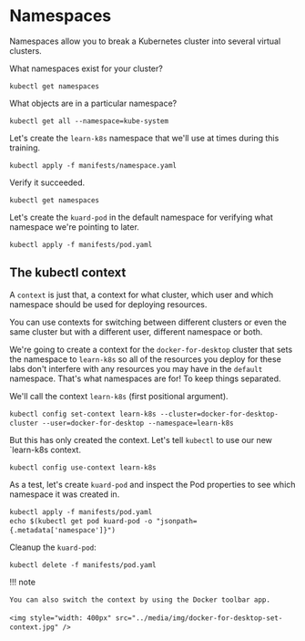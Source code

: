 # Namespaces

Namespaces allow you to break a Kubernetes cluster into several virtual clusters.

What namespaces exist for your cluster?

    kubectl get namespaces

What objects are in a particular namespace?

    kubectl get all --namespace=kube-system

Let's create the `learn-k8s` namespace that we'll use at times during this training.

    kubectl apply -f manifests/namespace.yaml

Verify it succeeded.

    kubectl get namespaces

Let's create the `kuard-pod` in the default namespace for verifying what namespace we're pointing to later.

    kubectl apply -f manifests/pod.yaml
    
## The kubectl context

A `context` is just that, a context for what cluster, which user and which namespace should be used for deploying resources.

You can use contexts for switching between different clusters or even the same cluster but with a different user, different namespace or both.

We're going to create a context for the `docker-for-desktop` cluster that sets the namespace to `learn-k8s` so all of the resources you deploy for these labs don't interfere with any resources you may have in the `default` namespace. That's what namespaces are for! To keep things separated.

We'll call the context `learn-k8s` (first positional argument).

    kubectl config set-context learn-k8s --cluster=docker-for-desktop-cluster --user=docker-for-desktop --namespace=learn-k8s

But this has only created the context. Let's tell `kubectl` to use our new `learn-k8s context.

    kubectl config use-context learn-k8s

As a test, let's create `kuard-pod` and inspect the Pod properties to see which namespace it was created in.

    kubectl apply -f manifests/pod.yaml
    echo $(kubectl get pod kuard-pod -o "jsonpath={.metadata['namespace']}")

Cleanup the `kuard-pod`:

    kubectl delete -f manifests/pod.yaml

!!! note

    You can also switch the context by using the Docker toolbar app.
    
    <img style="width: 400px" src="../media/img/docker-for-desktop-set-context.jpg" />
